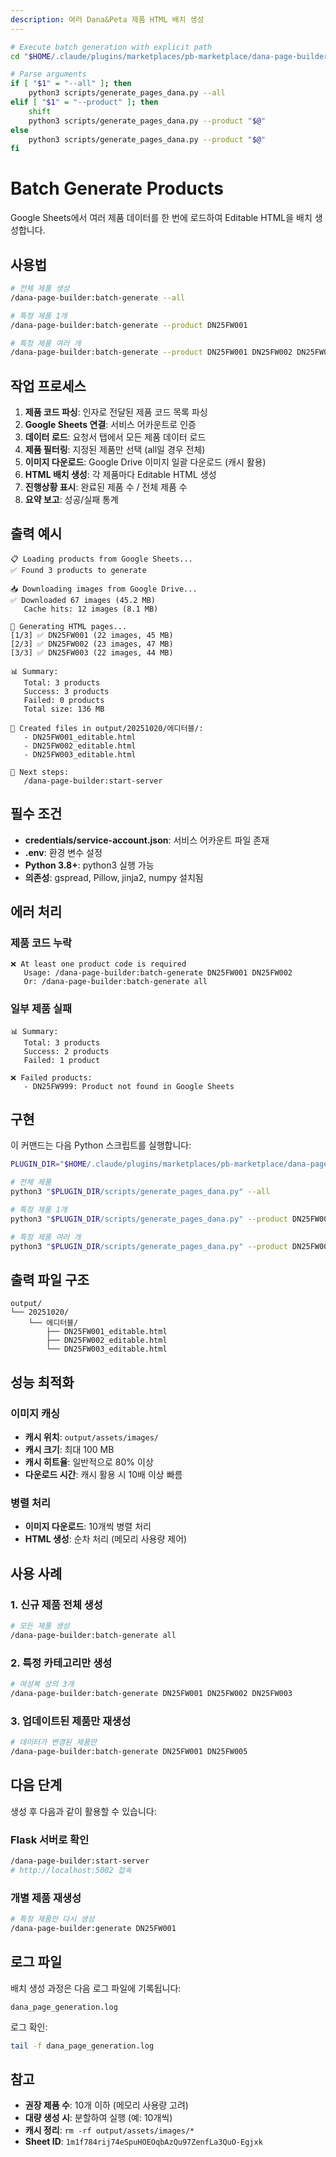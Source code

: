 ```yaml
---
description: 여러 Dana&Peta 제품 HTML 배치 생성
---
```


```bash
# Execute batch generation with explicit path
cd "$HOME/.claude/plugins/marketplaces/pb-marketplace/dana-page-builder"

# Parse arguments
if [ "$1" = "--all" ]; then
    python3 scripts/generate_pages_dana.py --all
elif [ "$1" = "--product" ]; then
    shift
    python3 scripts/generate_pages_dana.py --product "$@"
else
    python3 scripts/generate_pages_dana.py --product "$@"
fi
```

# Batch Generate Products

Google Sheets에서 여러 제품 데이터를 한 번에 로드하여 Editable HTML을 배치 생성합니다.

## 사용법

```bash
# 전체 제품 생성
/dana-page-builder:batch-generate --all

# 특정 제품 1개
/dana-page-builder:batch-generate --product DN25FW001

# 특정 제품 여러 개
/dana-page-builder:batch-generate --product DN25FW001 DN25FW002 DN25FW003
```

## 작업 프로세스

1. **제품 코드 파싱**: 인자로 전달된 제품 코드 목록 파싱
2. **Google Sheets 연결**: 서비스 어카운트로 인증
3. **데이터 로드**: 요청서 탭에서 모든 제품 데이터 로드
4. **제품 필터링**: 지정된 제품만 선택 (all일 경우 전체)
5. **이미지 다운로드**: Google Drive 이미지 일괄 다운로드 (캐시 활용)
6. **HTML 배치 생성**: 각 제품마다 Editable HTML 생성
7. **진행상황 표시**: 완료된 제품 수 / 전체 제품 수
8. **요약 보고**: 성공/실패 통계

## 출력 예시

```
📋 Loading products from Google Sheets...
✅ Found 3 products to generate

📥 Downloading images from Google Drive...
✅ Downloaded 67 images (45.2 MB)
   Cache hits: 12 images (8.1 MB)

🎨 Generating HTML pages...
[1/3] ✅ DN25FW001 (22 images, 45 MB)
[2/3] ✅ DN25FW002 (23 images, 47 MB)
[3/3] ✅ DN25FW003 (22 images, 44 MB)

📊 Summary:
   Total: 3 products
   Success: 3 products
   Failed: 0 products
   Total size: 136 MB

📁 Created files in output/20251020/에디터블/:
   - DN25FW001_editable.html
   - DN25FW002_editable.html
   - DN25FW003_editable.html

🎯 Next steps:
   /dana-page-builder:start-server
```

## 필수 조건

- **credentials/service-account.json**: 서비스 어카운트 파일 존재
- **.env**: 환경 변수 설정
- **Python 3.8+**: python3 실행 가능
- **의존성**: gspread, Pillow, jinja2, numpy 설치됨

## 에러 처리

### 제품 코드 누락
```
❌ At least one product code is required
   Usage: /dana-page-builder:batch-generate DN25FW001 DN25FW002
   Or: /dana-page-builder:batch-generate all
```

### 일부 제품 실패
```
📊 Summary:
   Total: 3 products
   Success: 2 products
   Failed: 1 product

❌ Failed products:
   - DN25FW999: Product not found in Google Sheets
```

## 구현

이 커맨드는 다음 Python 스크립트를 실행합니다:

```bash
PLUGIN_DIR="$HOME/.claude/plugins/marketplaces/pb-marketplace/dana-page-builder"

# 전체 제품
python3 "$PLUGIN_DIR/scripts/generate_pages_dana.py" --all

# 특정 제품 1개
python3 "$PLUGIN_DIR/scripts/generate_pages_dana.py" --product DN25FW001

# 특정 제품 여러 개
python3 "$PLUGIN_DIR/scripts/generate_pages_dana.py" --product DN25FW001 DN25FW002 DN25FW003
```

## 출력 파일 구조

```
output/
└── 20251020/
    └── 에디터블/
        ├── DN25FW001_editable.html
        ├── DN25FW002_editable.html
        └── DN25FW003_editable.html
```

## 성능 최적화

### 이미지 캐싱
- **캐시 위치**: `output/assets/images/`
- **캐시 크기**: 최대 100 MB
- **캐시 히트율**: 일반적으로 80% 이상
- **다운로드 시간**: 캐시 활용 시 10배 이상 빠름

### 병렬 처리
- **이미지 다운로드**: 10개씩 병렬 처리
- **HTML 생성**: 순차 처리 (메모리 사용량 제어)

## 사용 사례

### 1. 신규 제품 전체 생성
```bash
# 모든 제품 생성
/dana-page-builder:batch-generate all
```

### 2. 특정 카테고리만 생성
```bash
# 여성복 상의 3개
/dana-page-builder:batch-generate DN25FW001 DN25FW002 DN25FW003
```

### 3. 업데이트된 제품만 재생성
```bash
# 데이터가 변경된 제품만
/dana-page-builder:batch-generate DN25FW001 DN25FW005
```

## 다음 단계

생성 후 다음과 같이 활용할 수 있습니다:

### Flask 서버로 확인
```bash
/dana-page-builder:start-server
# http://localhost:5002 접속
```

### 개별 제품 재생성
```bash
# 특정 제품만 다시 생성
/dana-page-builder:generate DN25FW001
```

## 로그 파일

배치 생성 과정은 다음 로그 파일에 기록됩니다:

```
dana_page_generation.log
```

로그 확인:
```bash
tail -f dana_page_generation.log
```

## 참고

- **권장 제품 수**: 10개 이하 (메모리 사용량 고려)
- **대량 생성 시**: 분할하여 실행 (예: 10개씩)
- **캐시 정리**: `rm -rf output/assets/images/*`
- **Sheet ID**: `1m1f784rij74eSpuHOEOqbAzQu97ZenfLa3QuO-Egjxk`
